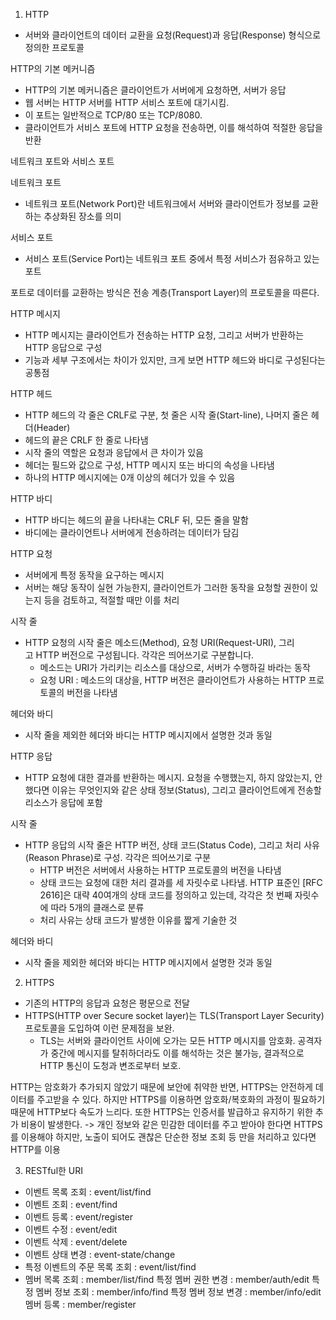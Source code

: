 1. HTTP

- 서버와 클라이언트의 데이터 교환을 요청(Request)과 응답(Response) 형식으로 정의한 프로토콜

 HTTP의 기본 메커니즘

- HTTP의 기본 메커니즘은 클라이언트가 서버에게 요청하면, 서버가 응답
- 웹 서버는 HTTP 서버를 HTTP 서비스 포트에 대기시킴.
- 이 포트는 일반적으로 TCP/80 또는 TCP/8080.
- 클라이언트가 서비스 포트에 HTTP 요청을 전송하면, 이를 해석하여 적절한 응답을 반환

 네트워크 포트와 서비스 포트

 네트워크 포트

- 네트워크 포트(Network Port)란 네트워크에서 서버와 클라이언트가 정보를 교환하는 추상화된 장소를 의미

 서비스 포트

- 서비스 포트(Service Port)는 네트워크 포트 중에서 특정 서비스가 점유하고 있는 포트

포트로 데이터를 교환하는 방식은 전송 계층(Transport Layer)의 프로토콜을 따른다.

 HTTP 메시지

- HTTP 메시지는 클라이언트가 전송하는 HTTP 요청, 그리고 서버가 반환하는 HTTP 응답으로 구성
- 기능과 세부 구조에서는 차이가 있지만, 크게 보면 HTTP 헤드와 바디로 구성된다는 공통점

 HTTP 헤드

- HTTP 헤드의 각 줄은 CRLF로 구분, 첫 줄은 시작 줄(Start-line), 나머지 줄은 헤더(Header)
- 헤드의 끝은 CRLF 한 줄로 나타냄
- 시작 줄의 역할은 요청과 응답에서 큰 차이가 있음
- 헤더는 필드와 값으로 구성, HTTP 메시지 또는 바디의 속성을 나타냄
- 하나의 HTTP 메시지에는 0개 이상의 헤더가 있을 수 있음

 HTTP 바디

- HTTP 바디는 헤드의 끝을 나타내는 CRLF 뒤, 모든 줄을 말함
- 바디에는 클라이언트나 서버에게 전송하려는 데이터가 담김

 HTTP 요청

- 서버에게 특정 동작을 요구하는 메시지
- 서버는 해당 동작이 실현 가능한지, 클라이언트가 그러한 동작을 요청할 권한이 있는지 등을 검토하고, 적절할 때만 이를 처리

 시작 줄

- HTTP 요청의 시작 줄은 메소드(Method), 요청 URI(Request-URI), 그리고 HTTP 버전으로 구성됩니다. 각각은 띄어쓰기로 구분합니다.
    - 메소드는 URI가 가리키는 리소스를 대상으로, 서버가 수행하길 바라는 동작
    - 요청 URI : 메소드의 대상을, HTTP 버전은 클라이언트가 사용하는 HTTP 프로토콜의 버전을 나타냄

 헤더와 바디

- 시작 줄을 제외한 헤더와 바디는 HTTP 메시지에서 설명한 것과 동일

 HTTP 응답

- HTTP 요청에 대한 결과를 반환하는 메시지. 요청을 수행했는지, 하지 않았는지, 안 했다면 이유는 무엇인지와 같은 상태 정보(Status), 그리고 클라이언트에게 전송할 리소스가 응답에 포함

 시작 줄

- HTTP 응답의 시작 줄은 HTTP 버전, 상태 코드(Status Code), 그리고 처리 사유(Reason Phrase)로 구성. 각각은 띄어쓰기로 구분
    - HTTP 버전은 서버에서 사용하는 HTTP 프로토콜의 버전을 나타냄
    - 상태 코드는 요청에 대한 처리 결과를 세 자릿수로 나타냄. HTTP 표준인 [RFC 2616]은 대략 40여개의 상태 코드를 정의하고 있는데, 각각은 첫 번째 자릿수에 따라 5개의 클래스로 분류
    - 처리 사유는 상태 코드가 발생한 이유를 짧게 기술한 것

 헤더와 바디

- 시작 줄을 제외한 헤더와 바디는 HTTP 메시지에서 설명한 것과 동일

2. HTTPS
 - 기존의 HTTP의 응답과 요청은 평문으로 전달
- HTTPS(HTTP over Secure socket layer)는 TLS(Transport Layer Security) 프로토콜을 도입하여 이런 문제점을 보완.
    - TLS는 서버와 클라이언트 사이에 오가는 모든 HTTP 메시지를 암호화. 공격자가 중간에 메시지를 탈취하더라도 이를 해석하는 것은 불가능, 결과적으로 HTTP 통신이 도청과 변조로부터 보호.
 
HTTP는 암호화가 추가되지 않았기 때문에 보안에 취약한 반면, HTTPS는 안전하게 데이터를 주고받을 수 있다. 
하지만 HTTPS를 이용하면 암호화/복호화의 과정이 필요하기 때문에 HTTP보다 속도가 느리다. 또한 HTTPS는 인증서를 발급하고 유지하기 위한 추가 비용이 발생한다.
-> 개인 정보와 같은 민감한 데이터를 주고 받아야 한다면 HTTPS를 이용해야 하지만, 노출이 되어도 괜찮은 단순한 정보 조회 등 만을 처리하고 있다면 HTTP를 이용

3. RESTful한 URI
- 이벤트 목록 조회 : event/list/find
- 이벤트 조회 : event/find
- 이벤트 등록 : event/register
- 이벤트 수정 : event/edit
- 이벤트 삭제 : event/delete
- 이벤트 상태 변경 : event-state/change
- 특정 이벤트의 주문 목록 조회 : event/list/find
- 멤버 목록 조회 : member/list/find
특정 멤버 권한 변경 : member/auth/edit
특정 멤버 정보 조회 : member/info/find
특정 멤버 정보 변경 : member/info/edit
멤버 등록 : member/register
